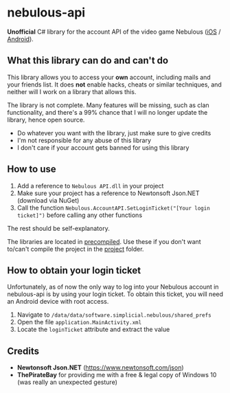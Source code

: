 # nebulous-api
**Unofficial** C# library for the account API of the video game Nebulous ([iOS](https://itunes.apple.com/de/app/nebulous-game/id1069691018) / [Android](https://play.google.com/store/apps/details?id=software.simplicial.nebulous)).

## What this library can do and can't do
This library allows you to access your **own** account, including mails and your friends list.
It does **not** enable hacks, cheats or similar techniques, and neither will I work on a library that allows this.

The library is not complete. Many features will be missing, such as clan functionality, and there's a 99% chance that I will no longer update the library, hence open source. 

* Do whatever you want with the library, just make sure to give credits
* I'm not responsible for any abuse of this library
* I don't care if your account gets banned for using this library

## How to use
1. Add a reference to `Nebulous API.dll` in your project
2. Make sure your project has a reference to Newtonsoft Json.NET (download via NuGet)
2. Call the function `Nebulous.AccountAPI.SetLoginTicket("[Your login ticket]")` before calling any other functions

The rest should be self-explanatory.

The libraries are located in [precompiled](precompiled/). Use these if you don't want to/can't compile the project in the [project](project/) folder.

## How to obtain your login ticket
Unfortunately, as of now the only way to log into your Nebulous account in nebulous-api is by using your login ticket. To obtain this ticket, you will need an Android device with root access.

1. Navigate to `/data/data/software.simplicial.nebulous/shared_prefs`
2. Open the file `application.MainActivity.xml`
3. Locate the `loginTicket` attribute and extract the value


## Credits
* **Newtonsoft Json.NET** (https://www.newtonsoft.com/json)
* **ThePirateBay** for providing me with a free & legal copy of Windows 10 (was really an unexpected gesture)